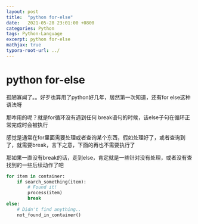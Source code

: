 ```yaml
---
layout: post
title:  "python for-else"
date:   2021-05-28 23:01:00 +0800
categories: Python
tags: Python-Language
excerpt: python for-else
mathjax: true
typora-root-url: ../
---
```


# python for-else

孤陋寡闻了。。好歹也算用了python好几年，居然第一次知道，还有for else这种语法呀

那咋用的呢？就是for循环没有遇到任何 break语句的时候，该else子句在循环正常完成时会被执行

感觉是通常在for里面需要处理或者查询某个东西，假如处理好了，或者查询到了，就需要break，言下之意，下面的再也不需要执行了

那如果一直没有break的话，走到else，肯定就是一些针对没有处理，或者没有查找到的一些后续动作了吧

```python
for item in container:
    if search_something(item):
        # Found it!
        process(item)
        break
else:
    # Didn't find anything..
    not_found_in_container()
```

